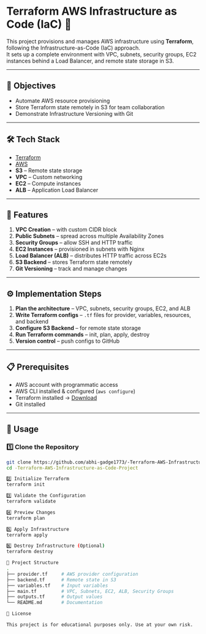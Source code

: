 # Terraform AWS Infrastructure as Code (IaC) 🚀

This project provisions and manages AWS infrastructure using **Terraform**, following the Infrastructure-as-Code (IaC) approach.  
It sets up a complete environment with VPC, subnets, security groups, EC2 instances behind a Load Balancer, and remote state storage in S3.

---

## 📌 Objectives
- Automate AWS resource provisioning
- Store Terraform state remotely in S3 for team collaboration
- Demonstrate Infrastructure Versioning with Git

---

## 🛠 Tech Stack
- [Terraform](https://developer.hashicorp.com/terraform)
- [AWS](https://aws.amazon.com/)
- **S3** – Remote state storage
- **VPC** – Custom networking
- **EC2** – Compute instances
- **ALB** – Application Load Balancer

---

## 📂 Features
1. **VPC Creation** – with custom CIDR block  
2. **Public Subnets** – spread across multiple Availability Zones  
3. **Security Groups** – allow SSH and HTTP traffic  
4. **EC2 Instances** – provisioned in subnets with Nginx  
5. **Load Balancer (ALB)** – distributes HTTP traffic across EC2s  
6. **S3 Backend** – stores Terraform state remotely  
7. **Git Versioning** – track and manage changes  

---

## ⚙️ Implementation Steps
1. **Plan the architecture** – VPC, subnets, security groups, EC2, and ALB  
2. **Write Terraform configs** – `.tf` files for provider, variables, resources, and backend  
3. **Configure S3 Backend** – for remote state storage  
4. **Run Terraform commands** – init, plan, apply, destroy  
5. **Version control** – push configs to GitHub  

---

## 📋 Prerequisites
- AWS account with programmatic access  
- AWS CLI installed & configured (`aws configure`)  
- Terraform installed → [Download](https://developer.hashicorp.com/terraform/downloads)  
- Git installed  

---

## 🚀 Usage

### 1️⃣ Clone the Repository
```bash
git clone https://github.com/abhi-gadge1773/-Terraform-AWS-Infrastructure-as-Code-Project.git
cd -Terraform-AWS-Infrastructure-as-Code-Project

2️⃣ Initialize Terraform
terraform init

3️⃣ Validate the Configuration
terraform validate

4️⃣ Preview Changes
terraform plan

5️⃣ Apply Infrastructure
terraform apply

6️⃣ Destroy Infrastructure (Optional)
terraform destroy

📁 Project Structure
.
├── provider.tf     # AWS provider configuration
├── backend.tf      # Remote state in S3
├── variables.tf    # Input variables
├── main.tf         # VPC, Subnets, EC2, ALB, Security Groups
├── outputs.tf      # Output values
└── README.md       # Documentation

📜 License

This project is for educational purposes only. Use at your own risk.

